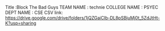  Title :Block  The Bad Guys
TEAM NAME : technie
COLLEGE NAME : PSYEC
DEPT NAME : CSE
CSV link:
https://drive.google.com/drive/folders/1jQZGaiCIb-DL8pSBjuMj0t_5ZdJtHt-K?usp=sharing
